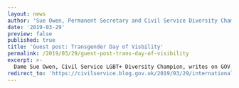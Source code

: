 ```yaml
---
layout: news
author: 'Sue Owen, Permanent Secretary and Civil Service Diversity Champion'
date: '2019-03-29'
preview: false
published: true
title: 'Guest post: Transgender Day of Visbility'
permalink: /2019/03/29/guest-post-trans-day-of-visibility
excerpt: >-
  Dame Sue Owen, Civil Service LGBT+ Diversity Champion, writes on GOV.UK for Trans Day of Visibility.
redirect_to: 'https://civilservice.blog.gov.uk/2019/03/29/international-transgender-day-of-visibility-and-raising-awareness-in-the-civil-service/'
---
```

